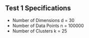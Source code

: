 ## Test 1 Specifications

- Number of Dimensions d = 30
- Number of Data Points n = 100000
- Number of Clusters k = 25
